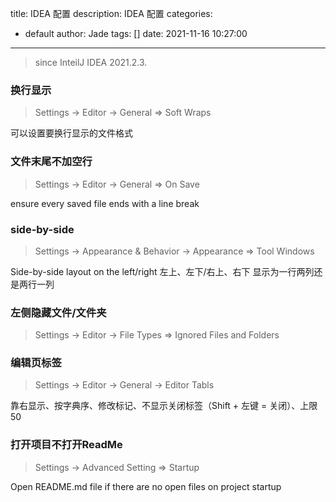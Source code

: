 title: IDEA 配置
description: IDEA 配置
categories:
  - default
author: Jade
tags: []
date: 2021-11-16 10:27:00
---
> since InteilJ IDEA 2021.2.3.

### 换行显示
> Settings -> Editor -> General => Soft Wraps

可以设置要换行显示的文件格式


### 文件末尾不加空行
> Settings -> Editor -> General => On Save

ensure every saved file ends with a line break

### side-by-side
> Settings -> Appearance & Behavior -> Appearance => Tool Windows

Side-by-side layout on the left/right
左上、左下/右上、右下 显示为一行两列还是两行一列

### 左侧隐藏文件/文件夹
> Settings -> Editor -> File Types => Ignored Files and Folders


### 编辑页标签
> Settings -> Editor -> General -> Editor Tabls

靠右显示、按字典序、修改标记、不显示关闭标签（Shift + 左键 = 关闭）、上限50

### 打开项目不打开ReadMe
> Settings -> Advanced Setting => Startup

Open README.md file if there are no open files on project startup
